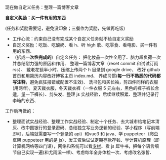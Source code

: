 





现在做自定义任务：整理一篇博客文章

**自定义奖励：买一件有用的东西**

(任务和奖励需要记，避免没印象；三餐作为奖励，先做再吃饭)



* 工作心流：约束自己没有完成某个自定义任务就不给自定义奖励
* 自定义奖励：吃饭、吃酸奶、看 h、听 high 歌、吃零食、看电影、买一件有用的东西、
* （拆成**一次性完成的**）自定义任务：
    把化妆品一次性全用了、脑力超负荷一次并总结耐力强的原因和作用、
    整理一篇博客文章（reset commit 和试试订阅 rss）、
    戴老花镜半小时、压缩上传两个 h 目录到 google drive、
    改好 github 首页和用简历内容改好博客主页 index.md、
    养成习惯(**每一行不熟悉的代码都写注释**，避免疯狂报错或配置不生效)、
    洗书包和买长袖，剪四件同样的衣服(用两年)，夏天裁衣服，冬天裁衣裤（一件衣服 5 元左右，黑色的裤子裤长合适，量一下裤长）、剪头发、整理 js 实战经验，后续继续积累、整理并记录行李箱的东西、



工作后再做的：

* 整理面试实战经验、整理工作实战经验、制定十个任务、去大城市给笔记本清灰、改中国银行的登录密码、总结独立写业务逻辑的经验、学小程序（写前端即可，后端就需要写一个登录的 api）和vue3 和 java、学 puppeteer（爬虫框架 puppeteer 用的是 js）、发工资后试试定期存款存钱、学计算机原理（即计算机网络等四门课），网络和系统可以看[专栏](https://xiaolincoding.com/)、看 js 犀牛书，把每个语言细节自己实现一遍(和尤雨溪一样)、考虑每年全身体检一次、考虑改名张哲、
































